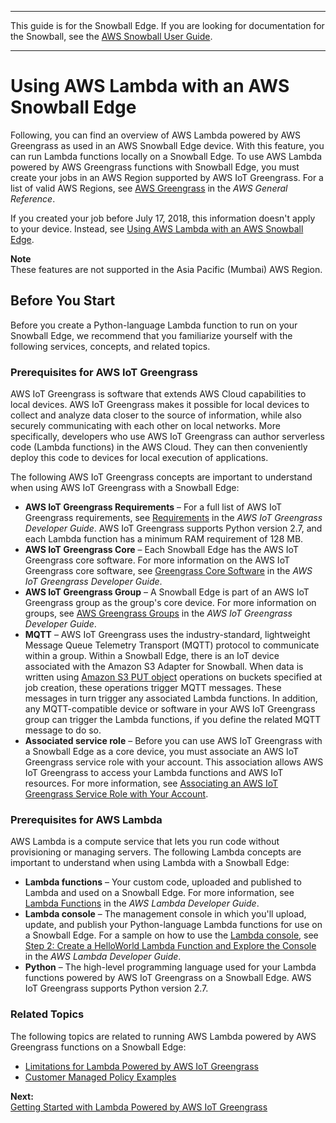 --------

This guide is for the Snowball Edge\. If you are looking for documentation for the Snowball, see the [AWS Snowball User Guide](https://docs.aws.amazon.com/snowball/latest/ug/whatissnowball.html)\.

--------

# Using AWS Lambda with an AWS Snowball Edge<a name="using-lambda"></a>

Following, you can find an overview of AWS Lambda powered by AWS Greengrass as used in an AWS Snowball Edge device\. With this feature, you can run Lambda functions locally on a Snowball Edge\. To use AWS Lambda powered by AWS Greengrass functions with Snowball Edge, you must create your jobs in an AWS Region supported by AWS IoT Greengrass\. For a list of valid AWS Regions, see [AWS Greengrass](https://docs.aws.amazon.com/general/latest/gr/rande.html#greengrass_region) in the *AWS General Reference*\. 

If you created your job before July 17, 2018, this information doesn't apply to your device\. Instead, see [Using AWS Lambda with an AWS Snowball Edge](using-lambda-old.md)\.

**Note**  
These features are not supported in the Asia Pacific \(Mumbai\) AWS Region\.

## Before You Start<a name="function-recommendations"></a>

Before you create a Python\-language Lambda function to run on your Snowball Edge, we recommend that you familiarize yourself with the following services, concepts, and related topics\.

### Prerequisites for AWS IoT Greengrass<a name="greengrass-rec"></a>

AWS IoT Greengrass is software that extends AWS Cloud capabilities to local devices\. AWS IoT Greengrass makes it possible for local devices to collect and analyze data closer to the source of information, while also securely communicating with each other on local networks\. More specifically, developers who use AWS IoT Greengrass can author serverless code \(Lambda functions\) in the AWS Cloud\. They can then conveniently deploy this code to devices for local execution of applications\.

The following AWS IoT Greengrass concepts are important to understand when using AWS IoT Greengrass with a Snowball Edge:
+ **AWS IoT Greengrass Requirements** – For a full list of AWS IoT Greengrass requirements, see [Requirements](https://docs.aws.amazon.com/greengrass/latest/developerguide/gg-gs.html#gg-requirements) in the *AWS IoT Greengrass Developer Guide*\. AWS IoT Greengrass supports Python version 2\.7, and each Lambda function has a minimum RAM requirement of 128 MB\.
+ **AWS IoT Greengrass Core** – Each Snowball Edge has the AWS IoT Greengrass core software\. For more information on the AWS IoT Greengrass core software, see [Greengrass Core Software](https://docs.aws.amazon.com/greengrass/latest/developerguide/what-is-gg.html#gg-core) in the *AWS IoT Greengrass Developer Guide*\.
+ **AWS IoT Greengrass Group** – A Snowball Edge is part of an AWS IoT Greengrass group as the group's core device\. For more information on groups, see [AWS Greengrass Groups](https://docs.aws.amazon.com/greengrass/latest/developerguide/what-is-gg.html#gg-group) in the *AWS IoT Greengrass Developer Guide*\.
+ **MQTT** – AWS IoT Greengrass uses the industry\-standard, lightweight Message Queue Telemetry Transport \(MQTT\) protocol to communicate within a group\. Within a Snowball Edge, there is an IoT device associated with the Amazon S3 Adapter for Snowball\. When data is written using [Amazon S3 PUT object](https://docs.aws.amazon.com/AmazonS3/latest/API/RESTObjectPUT.html) operations on buckets specified at job creation, these operations trigger MQTT messages\. These messages in turn trigger any associated Lambda functions\. In addition, any MQTT\-compatible device or software in your AWS IoT Greengrass group can trigger the Lambda functions, if you define the related MQTT message to do so\.
+ **Associated service role** – Before you can use AWS IoT Greengrass with a Snowball Edge as a core device, you must associate an AWS IoT Greengrass service role with your account\. This association allows AWS IoT Greengrass to access your Lambda functions and AWS IoT resources\. For more information, see [Associating an AWS IoT Greengrass Service Role with Your Account](function-getting-started.md#gg-associate-role)\.

### Prerequisites for AWS Lambda<a name="lambda-rec"></a>

AWS Lambda is a compute service that lets you run code without provisioning or managing servers\. The following Lambda concepts are important to understand when using Lambda with a Snowball Edge:
+ **Lambda functions** – Your custom code, uploaded and published to Lambda and used on a Snowball Edge\. For more information, see [Lambda Functions](https://docs.aws.amazon.com/lambda/latest/dg/lambda-introduction-function.html) in the *AWS Lambda Developer Guide*\.
+ **Lambda console** – The management console in which you'll upload, update, and publish your Python\-language Lambda functions for use on a Snowball Edge\. For a sample on how to use the [Lambda console](https://console.aws.amazon.com/lambda), see [Step 2: Create a HelloWorld Lambda Function and Explore the Console](https://docs.aws.amazon.com/lambda/latest/dg/getting-started-create-function.html) in the *AWS Lambda Developer Guide*\.
+ **Python** – The high\-level programming language used for your Lambda functions powered by AWS IoT Greengrass on a Snowball Edge\. AWS IoT Greengrass supports Python version 2\.7\.

### Related Topics<a name="function-related"></a>

The following topics are related to running AWS Lambda powered by AWS Greengrass functions on a Snowball Edge:
+ [Limitations for Lambda Powered by AWS IoT Greengrass](limits.md#function-limits)
+ [Customer Managed Policy Examples](access-control-managing-permissions.md#access-policy-examples-for-sdk-cli)

**Next:**  
[Getting Started with Lambda Powered by AWS IoT Greengrass](function-getting-started.md)